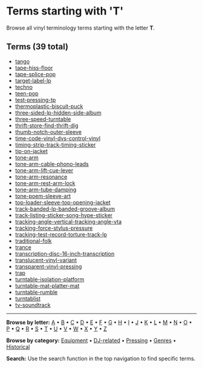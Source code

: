 # Terms starting with 'T'

Browse all vinyl terminology terms starting with the letter **T**.

## Terms (39 total)

- [tango](../terms/t/tango.md)
- [tape-hiss-floor](../terms/t/tape-hiss-floor.md)
- [tape-splice-pop](../terms/t/tape-splice-pop.md)
- [target-label-lp](../terms/t/target-label-lp.md)
- [techno](../terms/t/techno.md)
- [teen-pop](../terms/t/teen-pop.md)
- [test-pressing-tp](../terms/t/test-pressing-tp.md)
- [thermoplastic-biscuit-puck](../terms/t/thermoplastic-biscuit-puck.md)
- [three-sided-lp-hidden-side-album](../terms/t/three-sided-lp-hidden-side-album.md)
- [three-speed-turntable](../terms/t/three-speed-turntable.md)
- [thrift-store-find-thrift-dig](../terms/t/thrift-store-find-thrift-dig.md)
- [thumb-notch-outer-sleeve](../terms/t/thumb-notch-outer-sleeve.md)
- [time-code-vinyl-dvs-control-vinyl](../terms/t/time-code-vinyl-dvs-control-vinyl.md)
- [timing-strip-track-timing-sticker](../terms/t/timing-strip-track-timing-sticker.md)
- [tip-on-jacket](../terms/t/tip-on-jacket.md)
- [tone-arm](../terms/t/tone-arm.md)
- [tone-arm-cable-phono-leads](../terms/t/tone-arm-cable-phono-leads.md)
- [tone-arm-lift-cue-lever](../terms/t/tone-arm-lift-cue-lever.md)
- [tone-arm-resonance](../terms/t/tone-arm-resonance.md)
- [tone-arm-rest-arm-lock](../terms/t/tone-arm-rest-arm-lock.md)
- [tone-arm-tube-damping](../terms/t/tone-arm-tube-damping.md)
- [tone-poem-sleeve-art](../terms/t/tone-poem-sleeve-art.md)
- [top-loader-sleeve-top-opening-jacket](../terms/t/top-loader-sleeve-top-opening-jacket.md)
- [track-banded-lp-banded-groove-album](../terms/t/track-banded-lp-banded-groove-album.md)
- [track-listing-sticker-song-hype-sticker](../terms/t/track-listing-sticker-song-hype-sticker.md)
- [tracking-angle-vertical-tracking-angle-vta](../terms/t/tracking-angle-vertical-tracking-angle-vta.md)
- [tracking-force-stylus-pressure](../terms/t/tracking-force-stylus-pressure.md)
- [tracking-test-record-torture-track-lp](../terms/t/tracking-test-record-torture-track-lp.md)
- [traditional-folk](../terms/t/traditional-folk.md)
- [trance](../terms/t/trance.md)
- [transcription-disc-16-inch-transcription](../terms/t/transcription-disc-16-inch-transcription.md)
- [translucent-vinyl-variant](../terms/t/translucent-vinyl-variant.md)
- [transparent-vinyl-pressing](../terms/t/transparent-vinyl-pressing.md)
- [trap](../terms/t/trap.md)
- [turntable-isolation-platform](../terms/t/turntable-isolation-platform.md)
- [turntable-mat-platter-mat](../terms/t/turntable-mat-platter-mat.md)
- [turntable-rumble](../terms/t/turntable-rumble.md)
- [turntablist](../terms/t/turntablist.md)
- [tv-soundtrack](../terms/t/tv-soundtrack.md)


---

**Browse by letter:** [A](a.md) • [B](b.md) • [C](c.md) • [D](d.md) • [E](e.md) • [F](f.md) • [G](g.md) • [H](h.md) • [I](i.md) • [J](j.md) • [K](k.md) • [L](l.md) • [M](m.md) • [N](n.md) • [O](o.md) • [P](p.md) • [Q](q.md) • [R](r.md) • [S](s.md) • [T](t.md) • [U](u.md) • [V](v.md) • [W](w.md) • [X](x.md) • [Y](y.md) • [Z](z.md)

**Browse by category:** [Equipment](../tags/equipment.md) • [DJ-related](../tags/dj-related.md) • [Pressing](../tags/pressing.md) • [Genres](../tags/genres.md) • [Historical](../tags/historical.md)

**Search:** Use the search function in the top navigation to find specific terms.
